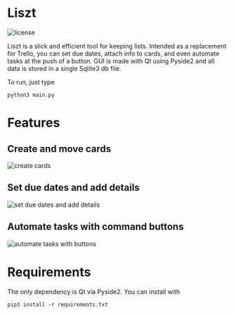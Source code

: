 
# Liszt
![license](https://img.shields.io/badge/license-GPL%203.0-brightgreen)

Liszt is a slick and efficient tool for keeping lists.
Intended as a replacement for Trello, you can set due dates, attach info to cards, and even automate tasks at the push of a button.
GUI is made with Qt using Pyside2 and all data is stored in a single Sqlite3 db file.

To run, just type
```
python3 main.py
```

# Features
## Create and move cards
![create cards](https://github.com/rwandaPinocle/Liszt/raw/master/gifs/liszt_add_and_move.gif)

## Set due dates and add details
![set due dates and add details](https://github.com/rwandaPinocle/Liszt/raw/master/gifs/liszt_modify_tasks.gif)

## Automate tasks with command buttons
![automate tasks with buttons](https://raw.githubusercontent.com/rwandaPinocle/Liszt/master/gifs/liszt_buttons.gif)

# Requirements
The only dependency is Qt via Pyside2.
You can install with 
```
pip3 install -r requirements.txt
```


